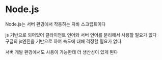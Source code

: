 # Node.js

Node.js는 서버 환경에서 작동하는 자바 스크립트이다

js 기반으로 되어있어 클라이언트 언어와 서버 언어를 분리해서 사용할 필요가 없다  
구글의 js엔진을 기반으로 하여 속도에 대해 걱정할 필요가 없다

서버 개발 환경에서도 사용이 가능한데 더 생산성이 있게 된다
